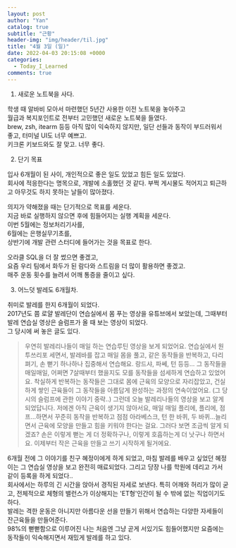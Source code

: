 ```yaml
---
layout: post
author: "Yan"
catalog: true
subtitle: "근황"
header-img: "img/header/til.jpg"
title: "4월 3일 (일)"
date: 2022-04-03 20:15:08 +0000
categories:
  - Today_I_Learned
comments: true
---
```


1. 새로운 노트북을 사다.

학생 때 알바비 모아서 마련했던 5년간 사용한 이전 노트북을 놓아주고  
월급과 복지포인트로 전부터 고민했던 새로운 노트북을 들였다.  
brew, zsh, itearm 등등 아직 많이 익숙하지 않지만, 일단 선들과 동작이 부드러워서 좋고, 터미널 UI도 너무 예쁘고.  
키크론 키보드와도 잘 맞고. 너무 좋다.  

2. 단기 목표

입사 6개월이 된 사이, 개인적으로 좋은 일도 있었고 힘든 일도 있었다.  
회사에 적응한다는 명목으로, 개발에 소홀했던 것 같다. 부쩍 게시물도 적어지고 퇴근하고 아무것도 하지 못하는 날들이 많아졌다.  

의지가 약해졌을 때는 단기적으로 목표를 세운다.  
지금 바로 실행하지 않으면 후에 힘들어지는 실행 계획을 세운다.  
이번 5월에는 정보처리기사를,  
6월에는 은행실무기초를,  
상반기에 개발 관련 스터디에 들어가는 것을 목표로 한다.  

오라클 SQL을 더 잘 썼으면 좋겠고,  
요즘 우리 팀에서 화두가 된 람다와 스트림을 더 많이 활용하면 좋겠고.  
매주 운동 횟수를 늘려서 어깨 통증을 줄이고 싶다.  

3. 어느덧 발레도 6개월차.

취미로 발레를 한지 6개월이 되었다.  
2017년도 쯤 로얄 발레단이 연습실에서 몸 푸는 영상을 유튜브에서 보았는데, 그때부터 발레 연습실 영상은 슬럼프가 올 때 보는 영상이 되었다.  
그 당시에 써 놓은 글도 있다.  
> 우연히 발레리나들이 매일 하는 연습루틴 영상을 보게 되었어요. 연습실에서 원투쓰리포 세면서, 발레바를 잡고 매일 몸을 풀고, 같은 동작들을 반복하고, 다리 펴기, 손 뻗기 하나하나 집중해서 연습해요. 랑드샤, 파쎄, 턴 등등… 그 동작들을 매일매일, 어쩌면 7살때부터 했을지도 모를 동작들을 섬세하게 연습하고 있었어요. 착실하게 반복하는 동작들은 그대로 몸에 근육의 모양으로 자리잡았고, 건실하게 쌓인 근육들이 그 동작들을 아름답게 완성하는 과정의 연속이었어요.
> (그 당시의 슬럼프에 관한 이야기 중략..) 그런데 오늘 발레리나들의 영상을 보고 알게 되었답니다. 저에겐 아직 근육이 생기지 않아서요, 매일 매일 플리에, 플리에, 점프…하면서 꾸준히 동작을 반복하고 점점 아라베스크, 턴 한 바퀴, 두 바퀴...늘리면서 근육에 모양을 만들고 힘을 키워야 한다는 걸요. 그러다 보면 조금씩 알게 되겠죠? 손은 이렇게 뻗는 게 더 정확하구나, 이렇게 호흡하는게 더 낫구나 하면서요. 이제부터 작은 근육을 만들고 쓰기 시작하게 될거에요.

6개월 전에 그 이야기를 친구 혜정이에게 하게 되었고, 마침 발레를 배우고 싶었던 혜정이는 그 연습실 영상을 보고 완전히 매료되었다. 그리고 당장 나를 학원에 데리고 가서 같이 등록을 하게 되었다..  
회사에서는 하루의 긴 시간을 앉아서 경직된 자세로 보낸다. 특히 어깨와 허리가 많이 굳고, 전체적으로 체형의 밸런스가 이상해지는 'ET형'인간이 될 수 밖에 없는 직업이기도 하다.  
발레는 격한 운동은 아니지만 아름다운 선을 만들기 위해서 연습하는 다양한 자세들이 잔근육들을 만들어준다.  
98%의 뻗뻗함으로 이루어진 나는 처음엔 그냥 곧게 서있기도 힘들어했지만 요즘에는 동작들이 익숙해지면서 재밌게 발레를 하고 있다.  